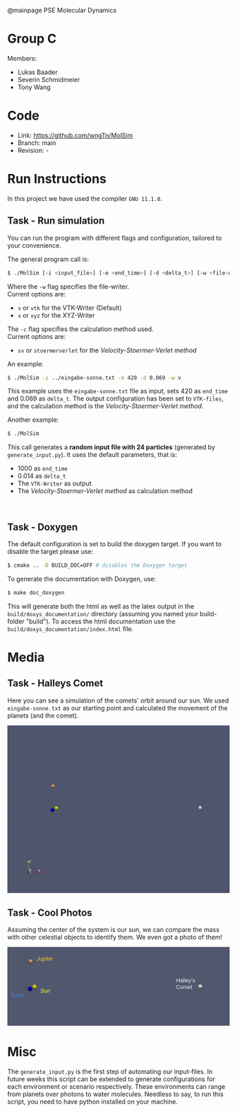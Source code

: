@mainpage PSE Molecular Dynamics

# Group C #
Members:
* Lukas Baader
* Severin Schmidmeier
* Tony Wang

# Code #
* Link:     https://github.com/wngTn/MolSim
* Branch:   main
* Revision: -

# Run Instructions #

In this project we have used the compiler `GNU 11.1.0`.

## Task - Run simulation ##
You can run the program with different flags and configuration, tailored to your convenience.

The general program call is:
  ```sh
  $ ./MolSim [-i <input_file>] [-e <end_time>] [-d <delta_t>] [-w <file-writer>] [-c <calculator>]
  ```


Where the `-w` flag specifies the file-writer.\
Current options are:
- `v` or `vtk` for the VTK-Writer (Default)
- `x` or `xyz` for the XYZ-Writer 

The `-c` flag specifies the calculation method used.\
Current options are:
- `sv` or `stoermerverlet` for the *Velocity-Stoermer-Verlet method*

An example:
  ```sh
  $ ./MolSim -i ../eingabe-sonne.txt -e 420 -d 0.069 -w v 
  ```

This example uses the `eingabe-sonne.txt` file as input, sets 420 as `end_time` and 0.069 as `delta_t`. The output configuration has been set to `VTK-files`,
and the calculation method is the *Velocity-Stoermer-Verlet method*.

Another example:
  ```sh
  $ ./MolSim
  ```

This call generates a **random input file with 24 particles** (generated by `generate_input.py`). 
It uses the default parameters, that is:
- 1000 as `end_time` 
- 0.014 as `delta_t`
- The `VTK-Writer` as output
- The *Velocity-Stoermer-Verlet method* as calculation method

<br>

## Task - Doxygen ##

The default configuration is set to build the doxygen target. If you want to disable the target please use:

  ```sh
  $ cmake .. -D BUILD_DOC=OFF # disables the Doxygen target
  ```

To generate the documentation with Doxygen, use:

  ```sh
  $ make doc_doxygen
  ```

This will generate both the html as well as the latex output in the `build/doxys_documentation/` directory (assuming you named your build-folder "build"). To access the html documentation use the `build/doxys_documentation/index.html` file.


# Media #
## Task - Halleys Comet ##
Here you can see a simulation of the comets' orbit around our sun. We used `eingabe-sonne.txt` as our starting point and calculated the movement of the planets (and the comet).

![](doc_pages/colored_planets.gif)


## Task - Cool Photos ##
Assuming the center of the system is our sun, we can compare the mass with other celestial objects to identify them. We even got a photo of them!

![](doc_pages/planets_named.png)

# Misc #
The `generate_input.py` is the first step of automating our input-files. In future weeks this script can be extended to generate configurations for each environment or scenario respectively. These environments can range from planets over photons to water molecules.
Needless to say, to run this script, you need to have python installed on your machine.